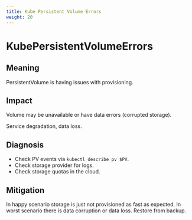 ```yaml
---
title: Kube Persistent Volume Errors
weight: 20
---
```


# KubePersistentVolumeErrors

## Meaning

PersistentVolume is having issues with provisioning.

## Impact

Volume may be unavailable or have data errors (corrupted storage).

Service degradation, data loss.

## Diagnosis

- Check PV events via `kubectl describe pv $PV`.
- Check storage provider for logs.
- Check storage quotas in the cloud.

## Mitigation

In happy scenario storage is just not provisioned as fast as expected.
In worst scenario there is data corruption or data loss. Restore from backup.
